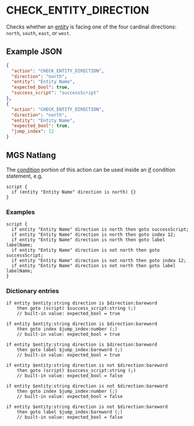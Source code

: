 # CHECK_ENTITY_DIRECTION

Checks whether an [entity](../entities) is facing one of the four cardinal directions: `north`, `south`, `east`, or `west`.

## Example JSON

```json
{
  "action": "CHECK_ENTITY_DIRECTION",
  "direction": "north",
  "entity": "Entity Name",
  "expected_bool": true,
  "success_script": "successScript"
},
{
  "action": "CHECK_ENTITY_DIRECTION",
  "direction": "north",
  "entity": "Entity Name",
  "expected_bool": true,
  "jump_index": 12
}
```

## MGS Natlang

The [condition](../actions/conditional_gotos) portion of this action can be used inside an [if](../mgs/advanced_syntax/if_and_else) condition statement, e.g.

```mgs
script {
  if (entity "Entity Name" direction is north) {}
}
```

### Examples

```mgs
script {
  if entity "Entity Name" direction is north then goto successScript;
  if entity "Entity Name" direction is north then goto index 12;
  if entity "Entity Name" direction is north then goto label labelName;
  if entity "Entity Name" direction is not north then goto successScript;
  if entity "Entity Name" direction is not north then goto index 12;
  if entity "Entity Name" direction is not north then goto label labelName;
}
```

### Dictionary entries

```
if entity $entity:string direction is $direction:bareword
    then goto (script) $success_script:string (;)
	// built-in value: expected_bool = true

if entity $entity:string direction is $direction:bareword
    then goto index $jump_index:number (;)
	// built-in value: expected_bool = true

if entity $entity:string direction is $direction:bareword
    then goto label $jump_index:bareword (;)
	// built-in value: expected_bool = true

if entity $entity:string direction is not $direction:bareword
    then goto (script) $success_script:string (;)
	// built-in value: expected_bool = false

if entity $entity:string direction is not $direction:bareword
    then goto index $jump_index:number (;)
	// built-in value: expected_bool = false

if entity $entity:string direction is not $direction:bareword
    then goto label $jump_index:bareword (;)
	// built-in value: expected_bool = false
```
